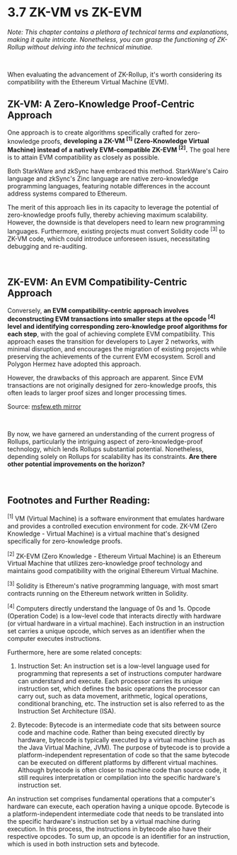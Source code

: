 # 3.7 ZK-VM vs ZK-EVM

_Note: This chapter contains a plethora of technical terms and explanations, making it quite intricate. Nonetheless, you can grasp the functioning of ZK-Rollup without delving into the technical minutiae._

&nbsp; 

When evaluating the advancement of ZK-Rollup, it's worth considering its compatibility with the Ethereum Virtual Machine (EVM).

## ZK-VM: A Zero-Knowledge Proof-Centric Approach

One approach is to create algorithms specifically crafted for zero-knowledge proofs, **developing a ZK-VM <sup>[1]</sup> (Zero-Knowledge Virtual Machine) instead of a natively EVM-compatible ZK-EVM <sup>[2]</sup>.** The goal here is to attain EVM compatibility as closely as possible.

Both StarkWare and zkSync have embraced this method. StarkWare's Cairo language and zkSync's Zinc language are native zero-knowledge programming languages, featuring notable differences in the account address systems compared to Ethereum.

The merit of this approach lies in its capacity to leverage the potential of zero-knowledge proofs fully, thereby achieving maximum scalability. However, the downside is that developers need to learn new programming languages. Furthermore, existing projects must convert Solidity code <sup>[3]</sup> to ZK-VM code, which could introduce unforeseen issues, necessitating debugging and re-auditing.

<MdxImg src="/assets/3.7.1.png" width="600px" alt="ZK-VM ZK-EVM.png" />

&nbsp; 
## ZK-EVM: An EVM Compatibility-Centric Approach

Conversely, **an EVM compatibility-centric approach involves deconstructing EVM transactions into smaller steps at the opcode <sup>[4]</sup> level and identifying corresponding zero-knowledge proof algorithms for each step**, with the goal of achieving complete EVM compatibility. This approach eases the transition for developers to Layer 2 networks, with minimal disruption, and encourages the migration of existing projects while preserving the achievements of the current EVM ecosystem. Scroll and Polygon Hermez have adopted this approach.

However, the drawbacks of this approach are apparent. Since EVM transactions are not originally designed for zero-knowledge proofs, this often leads to larger proof sizes and longer processing times.

<MdxImg src="/assets/3.7.2.png" alt="ZK-Rollup Compatibility.png" />

Source: [msfew.eth mirror](https://mirror.xyz/msfew.eth/Yl64OK3lLG48eJpVB3GxqFEhmWOm6yMlAo9sc1VrQP4)

&nbsp; 

By now, we have garnered an understanding of the current progress of Rollups, particularly the intriguing aspect of zero-knowledge-proof technology, which lends Rollups substantial potential. Nonetheless, depending solely on Rollups for scalability has its constraints. **Are there other potential improvements on the horizon?**

&nbsp; 

## Footnotes and Further Reading:

<sup>[1]</sup> VM (Virtual Machine) is a software environment that emulates hardware and provides a controlled execution environment for code. ZK-VM (Zero Knowledge - Virtual Machine) is a virtual machine that's designed specifically for zero-knowledge proofs.

<sup>[2]</sup> ZK-EVM (Zero Knowledge - Ethereum Virtual Machine) is an Ethereum Virtual Machine that utilizes zero-knowledge proof technology and maintains good compatibility with the original Ethereum Virtual Machine.

<sup>[3]</sup> Solidity is Ethereum's native programming language, with most smart contracts running on the Ethereum network written in Solidity.

<sup>[4]</sup> Computers directly understand the language of 0s and 1s. Opcode (Operation Code) is a low-level code that interacts directly with hardware (or virtual hardware in a virtual machine). Each instruction in an instruction set carries a unique opcode, which serves as an identifier when the computer executes instructions.

Furthermore, here are some related concepts:

1. Instruction Set: An instruction set is a low-level language used for programming that represents a set of instructions computer hardware can understand and execute. Each processor carries its unique instruction set, which defines the basic operations the processor can carry out, such as data movement, arithmetic, logical operations, conditional branching, etc. The instruction set is also referred to as the Instruction Set Architecture (ISA).

2. Bytecode: Bytecode is an intermediate code that sits between source code and machine code. Rather than being executed directly by hardware, bytecode is typically executed by a virtual machine (such as the Java Virtual Machine, JVM). The purpose of bytecode is to provide a platform-independent representation of code so that the same bytecode can be executed on different platforms by different virtual machines. Although bytecode is often closer to machine code than source code, it still requires interpretation or compilation into the specific hardware's instruction set.

An instruction set comprises fundamental operations that a computer's hardware can execute, each operation having a unique opcode. Bytecode is a platform-independent intermediate code that needs to be translated into the specific hardware's instruction set by a virtual machine during execution. In this process, the instructions in bytecode also have their respective opcodes. To sum up, an opcode is an identifier for an instruction, which is used in both instruction sets and bytecode.

<GithubAvatar owner='lxdao-official' repo='myfirstlayer2-frontend' path='mdx/en/3.7-zk-vm-vs-zk-evm.md' />

<EditChapter url='https://github.com/lxdao-official/myfirstlayer2-frontend/blob/main/mdx/en/3.7-zk-vm-vs-zk-evm.md' />
